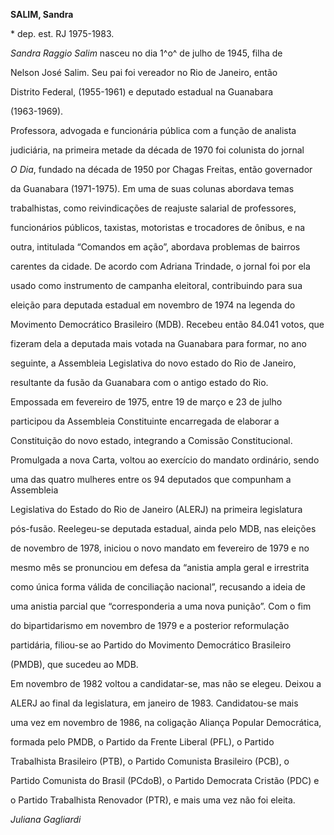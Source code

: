 **SALIM, Sandra**



\* dep. est. RJ 1975-1983.



*Sandra Raggio Salim* nasceu no dia 1^o^ de julho de 1945, filha de

Nelson José Salim. Seu pai foi vereador no Rio de Janeiro, então

Distrito Federal, (1955-1961) e deputado estadual na Guanabara

(1963-1969).



Professora, advogada e funcionária pública com a função de analista

judiciária, na primeira metade da década de 1970 foi colunista do jornal

*O Dia*, fundado na década de 1950 por Chagas Freitas, então governador

da Guanabara (1971-1975). Em uma de suas colunas abordava temas

trabalhistas, como reivindicações de reajuste salarial de professores,

funcionários públicos, taxistas, motoristas e trocadores de ônibus, e na

outra, intitulada “Comandos em ação”, abordava problemas de bairros

carentes da cidade. De acordo com Adriana Trindade, o jornal foi por ela

usado como instrumento de campanha eleitoral, contribuindo para sua

eleição para deputada estadual em novembro de 1974 na legenda do

Movimento Democrático Brasileiro (MDB). Recebeu então 84.041 votos, que

fizeram dela a deputada mais votada na Guanabara para formar, no ano

seguinte, a Assembleia Legislativa do novo estado do Rio de Janeiro,

resultante da fusão da Guanabara com o antigo estado do Rio.



Empossada em fevereiro de 1975, entre 19 de março e 23 de julho

participou da Assembleia Constituinte encarregada de elaborar a

Constituição do novo estado, integrando a Comissão Constitucional.

Promulgada a nova Carta, voltou ao exercício do mandato ordinário, sendo

uma das quatro mulheres entre os 94 deputados que compunham a Assembleia

Legislativa do Estado do Rio de Janeiro (ALERJ) na primeira legislatura

pós-fusão. Reelegeu-se deputada estadual, ainda pelo MDB, nas eleições

de novembro de 1978, iniciou o novo mandato em fevereiro de 1979 e no

mesmo mês se pronunciou em defesa da “anistia ampla geral e irrestrita

como única forma válida de conciliação nacional”, recusando a ideia de

uma anistia parcial que “corresponderia a uma nova punição”. Com o fim

do bipartidarismo em novembro de 1979 e a posterior reformulação

partidária, filiou-se ao Partido do Movimento Democrático Brasileiro

(PMDB), que sucedeu ao MDB.



Em novembro de 1982 voltou a candidatar-se, mas não se elegeu. Deixou a

ALERJ ao final da legislatura, em janeiro de 1983. Candidatou-se mais

uma vez em novembro de 1986, na coligação Aliança Popular Democrática,

formada pelo PMDB, o Partido da Frente Liberal (PFL), o Partido

Trabalhista Brasileiro (PTB), o Partido Comunista Brasileiro (PCB), o

Partido Comunista do Brasil (PCdoB), o Partido Democrata Cristão (PDC) e

o Partido Trabalhista Renovador (PTR), e mais uma vez não foi eleita.



*Juliana Gagliardi*



